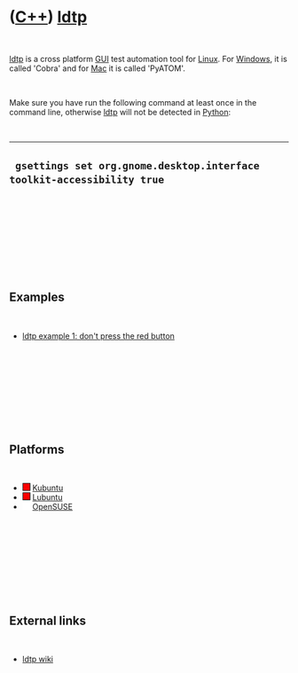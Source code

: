 
 

 

 

 

 

([C++](Cpp.md)) [ldtp](CppLdtp.md)
====================================

 

[ldtp](CppLdtp.md) is a cross platform [GUI](CppGui.md) test
automation tool for [Linux](CppLinux.md). For
[Windows](CppWindows.md), it is called 'Cobra' and for
[Mac](CppMac.md) it is called 'PyATOM'.

 

Make sure you have run the following command at least once in the
command line, otherwise [ldtp](CppLdtp.md) will not be detected in
[Python](CppPython.md):

 

  -------------------------------------------------------------------------
  ` gsettings set org.gnome.desktop.interface toolkit-accessibility true`
  -------------------------------------------------------------------------

 

 

 

 

 

Examples
--------

 

-   [ldtp example 1: don't press the red button](CppLdtpExample1.md)

 

 

 

 

 

Platforms
---------

 

-   ![FAIL](PicRed.png) [Kubuntu](CppKubuntu.md)
-   ![FAIL](PicRed.png) [Lubuntu](CppLubuntu.md)
-   ![TODO](PicSpacer.png) [OpenSUSE](CppOpenSUSE.md)

 

 

 

 

 

External links
--------------

 

-   [ldtp wiki](http://ldtp.freedesktop.org/wiki/)

 

 

 

 

 

 

